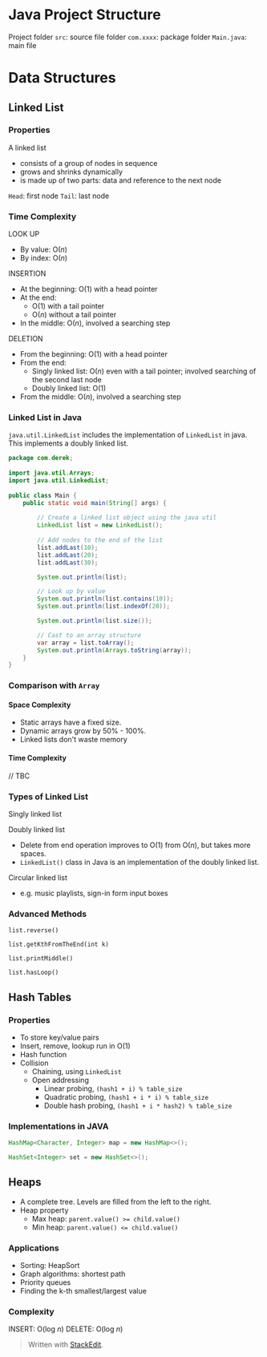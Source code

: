 
# Java Project Structure

Project folder
`src`: source file folder
`com.xxxx`: package folder
`Main.java`: main file


# Data Structures

## Linked List

### Properties

A linked list

- consists of a group of nodes in sequence
 - grows and shrinks dynamically
 - is made up of two parts: data and reference to the next node
 
 `Head`: first node
 `Tail`: last node
 
 ### Time Complexity

LOOK UP
- By value: $\text{O}(n)$
- By index: $\text{O}(n)$

INSERTION
- At the beginning: $\text{O}(1)$ with a head pointer
- At the end: 
	- $\text{O}(1)$ with a tail pointer
	- $\text{O}(n)$ without a tail pointer
- In the middle: $\text{O}(n)$, involved a searching step

DELETION
- From the beginning: $\text{O}(1)$ with a head pointer
- From the end: 
	- Singly linked list: $\text{O}(n)$ even with a tail pointer; involved searching of the second last node
	- Doubly linked list: $\text{O}(1)$
- From the middle: $\text{O}(n)$, involved a searching step


### Linked List in Java

`java.util.LinkedList` includes the implementation of `LinkedList` in java. This implements a doubly linked list.

```java
package com.derek;  
  
import java.util.Arrays;  
import java.util.LinkedList;  
  
public class Main {  
	public static void main(String[] args) {  
		
		// Create a linked list object using the java util  
		LinkedList list = new LinkedList();  
		
		// Add nodes to the end of the list  
		list.addLast(10);  
		list.addLast(20);  
		list.addLast(30);  

		System.out.println(list);  

		// Look up by value  
		System.out.println(list.contains(10));  
		System.out.println(list.indexOf(20));  

		System.out.println(list.size());  

		// Cast to an array structure  
		var array = list.toArray();  
		System.out.println(Arrays.toString(array));  
	}  
}
```

### Comparison with `Array`

#### Space Complexity

- Static arrays have a fixed size.
- Dynamic arrays grow by 50% - 100%.
- Linked lists don't waste memory


#### Time Complexity

// TBC

### Types of Linked List

Singly linked list

Doubly linked list

- Delete from end operation improves to $\text{O}(1)$ from $\text{O}(n)$, but takes more spaces.
- `LinkedList()` class in Java is an implementation of the doubly linked list.

Circular linked list

- e.g. music playlists, sign-in form input boxes


### Advanced Methods

`list.reverse()`

`list.getKthFromTheEnd(int k)`

`list.printMiddle()`

`list.hasLoop()`


## Hash Tables

### Properties

- To store key/value pairs
- Insert, remove, lookup run in $\text{O}(1)$
- Hash function
- Collision
	- Chaining, using `LinkedList`
	- Open addressing
		- Linear probing, `(hash1 + i) % table_size`
		- Quadratic probing, `(hash1 + i * i) % table_size`
		- Double hash probing, `(hash1 + i * hash2) % table_size`

### Implementations in JAVA

```java
HashMap<Character, Integer> map = new HashMap<>();
```

```java
HashSet<Integer> set = new HashSet<>();
```


## Heaps

- A complete tree. Levels are filled from the left to the right.
- Heap property
	- Max heap: `parent.value() >= child.value()`
	- Min heap: `parent.value() <= child.value()`

### Applications

- Sorting: HeapSort
- Graph algorithms: shortest path
- Priority queues
- Finding the k-th smallest/largest value

### Complexity

INSERT: $\text{O}(\text{log} \ n)$
DELETE: $\text{O}(\text{log}\  n)$











> Written with [StackEdit](https://stackedit.io/).
<!--stackedit_data:
eyJoaXN0b3J5IjpbMTU0MTI2MDM2NSwtNjQ2ODUzMjcxLDgwOT
UxMzQ5OSwtMTMyMjkxNTM0OSwxNjc4ODkwNzM4LC00ODczMjM1
MzgsNjUzOTAzOTg2LDEwNDMyMjI2MTEsMTIwMzM0NzAyOCwtMT
I4NjA4MTAzMywtMTI4NjA4MTAzMywxMDIwNjA5NzA5LDEwODgw
MTY3MDIsOTkzODU4MzM0LDYxOTc5OTMxNiwzMjEyNDczMDQsLT
IxMzY0Nzk1NzIsLTIwNDk5NzgyODddfQ==
-->